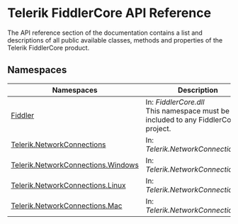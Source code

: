 <style>
article {
  background: transparent !important;
}

div.contribution-panel {
  display: none;
}

blockquote {
  border: 0;
  margin: 20px 0;
  min-height: 70px;
  padding: 24px 80px;
  background-color: #f9edc6;
  background-image: url("/fiddler-core/assets/important-icon.svg");
  color: #fff;
  background-repeat: no-repeat;
  background-size: 48px;
  background-position: center;
  background-position-x: 16px;
  background-position-y: 50%;
  color: #000000; }
  blockquote:not(.alert-note) a, blockquote:not(.alert-note) a:link {
    color: #000000;
    text-decoration: underline; }
    blockquote:not(.alert-note) a:hover, blockquote:not(.alert-note) a:active, blockquote:not(.alert-note) a:focus, blockquote:not(.alert-note) a:link:hover, blockquote:not(.alert-note) a:link:active, blockquote:not(.alert-note) a:link:focus {
      color: #000000;
      text-decoration: none !important; }
  blockquote p:first-child,
  blockquote ul:first-child,
  blockquote ol:first-child {
    margin-top: 0; }
  blockquote p:last-child,
  blockquote ul:last-child,
  blockquote ol:last-child {
    margin-bottom: 0; }
  blockquote.disclaimer {
    background-color: #eaebec;
    color: #4f5d6c; }
    blockquote.disclaimer p:first-child {
      color: #36393f; }
  blockquote.alert-note {
    margin-top: 2em;
    margin-bottom: 2em;
    background-color: #eaebec;
    color: #4f5d6c; }
  blockquote.important {
    background-color: #f9edc6;
    background-image: url("/fiddler-core/assets/important-icon.svg"); }
  blockquote.caution {
    background-color: #f7e1df;
    background-image: url("/fiddler-core/assets/caution-icon.svg"); }
  blockquote.tip {
    background-color: #e4f1df;
    background-image: url("/fiddler-core/assets/tip-icon.svg"); }


article:not(.api-reference)>p:first-child, article:not(.api-reference) h1+p {
  font-size: 18px;
  font-weight: 300;
  line-height: 24px;
  margin-top: 15px;
  margin-bottom: 20px;
  font-family: "Roboto", Helvetica, Arial, sans-serif;
  color: #8a959f;
}

@media (min-width: 768px) {
  article:not(.api-reference)>p:first-child, article:not(.api-reference) h1+p {
    font-size: 22px;
    line-height: 28px;
  }
}

@media (min-width: 1025px) {
  article:not(.api-reference)>p:first-child, article:not(.api-reference) h1+p {
    font-size: 26px;
    line-height: 32px;
  }
}

</style>

# Telerik FiddlerCore API Reference
The API reference section of the documentation contains a list and descriptions of all public available classes, methods and properties of the Telerik FiddlerCore product.

## Namespaces

| Namespaces | Description |
| -----------| ----------- |
| [Fiddler](/fiddler-core/api/fiddler) | In: *FiddlerCore.dll* <br/> This namespace must be included to any FiddlerCore project. |
| [Telerik.NetworkConnections](/fiddler-core/api/telerik.networkconnections) | In: *Telerik.NetworkConnections.dll* |
| [Telerik.NetworkConnections.Windows](/fiddler-core/api/telerik.networkconnections.windows) | In: *Telerik.NetworkConnections.dll* |
| [Telerik.NetworkConnections.Linux](/fiddler-core/api/telerik.networkconnections.linux) | In: *Telerik.NetworkConnections.dll* |
| [Telerik.NetworkConnections.Mac](/fiddler-core/api/telerik.networkconnections.mac) | In: *Telerik.NetworkConnections.dll* |
